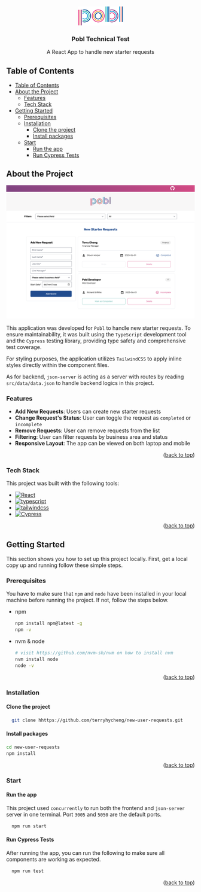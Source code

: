 <a name="readme-top"></a>

<br />
<!-- PROJECT LOGO -->
<div align="center">
  <a href="https://github.com/terryhycheng/new-user-requests">
    <img src="./public/pobl-logo.png" alt="Logo" width="120" height="auto">
  </a>

<h3 align="center">Pobl Technical Test</h3>
<p>A React App to handle new starter requests</p>
</div>

<!-- TABLE OF CONTENTS -->

## Table of Contents

- [Table of Contents](#table-of-contents)
- [About the Project](#about-the-project)
  - [Features](#features)
  - [Tech Stack](#tech-stack)
- [Getting Started](#getting-started)
  - [Prerequisites](#prerequisites)
  - [Installation](#installation)
    - [Clone the project](#clone-the-project)
    - [Install packages](#install-packages)
  - [Start](#start)
    - [Run the app](#run-the-app)
    - [Run Cypress Tests](#run-cypress-tests)

<!-- ABOUT THE PROJECT -->

## About the Project

![privew](/public/preview.png)

This application was developed for `Pobl` to handle new starter requests. To ensure maintainability, it was built using the `TypeScript` development tool and the `Cypress` testing library, providing type safety and comprehensive test coverage.

For styling purposes, the application utilizes `TailwindCSS` to apply inline styles directly within the component files.

As for backend, `json-server` is acting as a server with routes by reading `src/data/data.json` to handle backend logics in this project.

### Features

- **Add New Requests**: Users can create new starter requests
- **Change Request's Status**: User can toggle the request as `completed` or `incomplete`
- **Remove Requests**: User can remove requests from the list
- **Filtering**: User can filter requests by business area and status
- **Responsive Layout**: The app can be viewed on both laptop and mobile

<p align="right">(<a href="#readme-top">back to top</a>)</p>

### Tech Stack

This project was built with the following tools:

- [![React][react-shield]][react-url]
- [![typescript][typescript-shield]][typescript-url]
- [![tailwindcss][tailwindcss-shield]][tailwindcss-url]
- [![Cypress][cypress-shield]][cypress-url]

<p align="right">(<a href="#readme-top">back to top</a>)</p>

<!-- GETTING STARTED -->

## Getting Started

This section shows you how to set up this project locally. First, get a local copy up and running follow these simple steps.

### Prerequisites

You have to make sure that `npm` and `node` have been installed in your local machine before running the project. If not, follow the steps below.

- npm

  ```sh
  npm install npm@latest -g
  npm -v
  ```

- nvm & node

  ```sh
  # visit https://github.com/nvm-sh/nvm on how to install nvm
  nvm install node
  node -v
  ```

  <p align="right">(<a href="#readme-top">back to top</a>)</p>

### Installation

#### Clone the project

```bash
  git clone hhttps://github.com/terryhycheng/new-user-requests.git
```

#### Install packages

```bash
cd new-user-requests
npm install
```

<p align="right">(<a href="#readme-top">back to top</a>)</p>

### Start

#### Run the app

This project used `concurrently` to run both the frontend and `json-server` server in one terminal. Port `3005` and `5050` are the default ports.

```bash
  npm run start
```

#### Run Cypress Tests

After running the app, you can run the following to make sure all components are working as expected.

```bash
  npm run test
```

<p align="right">(<a href="#readme-top">back to top</a>)</p>

[typescript-shield]: https://img.shields.io/badge/Typescript-3178c6?style=for-the-badge&logo=typescript&logoColor=white
[typescript-url]: https://www.typescriptlang.org/
[react-shield]: https://img.shields.io/badge/reactjs-20232a?style=for-the-badge&logo=react&logoColor=61dafb
[react-url]: https://reactjs.org/
[cypress-shield]: https://img.shields.io/badge/cypress-007780?style=for-the-badge&logo=cypress&logoColor=white
[cypress-url]: https://www.cypress.io/
[tailwindcss-shield]: https://img.shields.io/badge/tailwindcss-0f172a?style=for-the-badge&logo=tailwindcss&logoColor=38BDF8
[tailwindcss-url]: https://tailwindcss.com/
